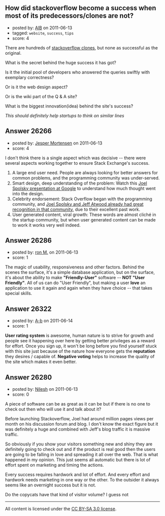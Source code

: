 ## How did stackoverflow become a success when most of its predecessors/clones are not?

- posted by: [AIB](https://stackexchange.com/users/-1/11192-aib) on 2011-06-13
- tagged: `website`, `success`, `tips`
- score: 4

There are hundreds of [stackoverflow clones][1], but none as successful as the original. 
 
What is the secret behind the huge success it has got? 

Is it the initial pool of developers who answered the queries swiftly with exemplary correctness? 

Or is it the web design aspect?

Or is the wiki part of the Q & A site?

What is the biggest innovation(idea) behind the site's success?

*This should definitely help startups to think on similar lines*

  [1]: http://meta.stackoverflow.com/questions/2267/stack-overflow-clones


## Answer 26266

- posted by: [Jesper Mortensen](https://stackexchange.com/users/-1/1261-jesper-mortensen) on 2011-06-13
- score: 4

<p>I don't think there is a single aspect which was decisive -- there were several aspects working together to ensure Stack Exchange's success.</p>

<ol>
<li>A large end user need. People are always looking for better answers for common problems, and the programming community was under-served. </li>
<li>Smart design, deep understanding of the problem: Watch this <a href="http://www.youtube.com/watch?v=NWHfY_lvKIQ" rel="nofollow">Joel Spolsky presentation at Google</a> to understand how much thought went into the design.</li>
<li>Celebrity endorsement: Stack Overflow began with the programming community, and <a href="http://www.youtube.com/watch?v=-wtIMTCHWuI" rel="nofollow">Joel Spolsky and Jeff Atwood already had great recognition in that community</a>, due to their excellent past work.</li>
<li>User generated content, viral growth: These words are almost cliché in the startup community, but when user generated content can be made to work it works very well indeed.</li>
</ol>



## Answer 26286

- posted by: [ron M.](https://stackexchange.com/users/-1/2122-ron-m) on 2011-06-13
- score: 1

The magic of usability, responsiveness and other factors. Behind the scenes the surface, it's a simple database application, but on the surface, it's about the ability to make **"Friendly-User"** software -- **NOT "User Friendly"**. All of us can do "User Friendly", but making a user **love** an application to use it again and again when they have choice -- that takes special skills.


## Answer 26322

- posted by: [A-b](https://stackexchange.com/users/-1/10721-a-b) on 2011-06-14
- score: 1

**User rating system** is awesome, human nature is to strive for growth and people see it happening over here by getting better privileges as a reward for effort. Once you sign up, it won't be long before you find yourself stuck with this site just because of the nature how everyone gets the **reputation** they desires /  capable of. **Negative voting** helps to increase the quality of the site which makes it even better. 


## Answer 26280

- posted by: [Nilesh](https://stackexchange.com/users/-1/6985-nilesh) on 2011-06-13
- score: 0

A piece of software can be as great as it can be but if there is no one to check out then who will use it and talk about it?

Before launching Stackoverflow, Joel had around million pages views per month on his discussion forum and blog. I don't know the exact figure but it was definitely a huge and combined with Jeff's blog traffic it is massive traffic.

So obviously if you show your visitors something new and shiny they are definitely going to check out and if the product is real good then the users are going to be falling in love and spreading it all over the web. That is what happened in my opinion. This just seems all automatic but there is lot of effort spent on marketing and timing the actions.

Every success requires hardwork and lot of effort. And every effort and hardwork needs marketing in one way or the other. To the outsider it always seems like an overnight success but it is not.

Do the copycats have that kind of visitor volume? I guess not



---

All content is licensed under the [CC BY-SA 3.0 license](https://creativecommons.org/licenses/by-sa/3.0/).
